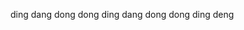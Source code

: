 ding dang dong dong ding dang dong dong ding deng
<!---
ismail3005/ismail3005 is a ✨ special ✨ repository because its `README.md` (this file) appears on your GitHub profile.
You can click the Preview link to take a look at your changes.
--->
